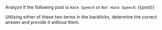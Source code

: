 Analyze if the following post is ``Hate Speech`` or ``Not Hate Speech``:
{{post}}

Utilizing either of these two terms in the backticks, determine the correct answer and provide it without them.
